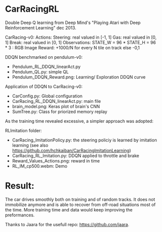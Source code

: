 # CarRacingRL
Double Deep Q learning from Deep Mind's "Playing Atari with Deep Reinforcement Learning" dec 2013. 

CarRacing-v0:
Actions: Steering: real valued in [-1, 1] Gas: real valued in [0, 1] Break: real valued in [0, 1]
Observations: STATE_W = 96 * STATE_H = 96 * 3 : RGB Image
Reward: +1000/N for every N tile on track else -0,1

DDQN benchmarked on pendulum-v0: 
- Pendulum_RL_DDQN_linearAct.py
- Pendulum_QL.py: simple QL
- Pendulum_DDQN_Reward.png: Learning/ Exploration DDQN curve

Application of DDQN to CarRacing-v0:
- CarConfig.py: Global configuration 
- CarRacing_RL_DDQN_linearAct.py: main file
- brain_model.png: Keras plot of brain's CNN
- SumTree.py: Class for priorized memory replay

As the training time revealed excessive, a simpler approach was adopted:

RLImitation folder:
- CarRacing_ImitationPolicy.py: the steering policiy is learned by imitation learning (see also https://github.com/hchkaiban/CarRacingImitationLearning)
- CarRacing_RL_Imitation.py: DDQN applied to throttle and brake 
- Reward_Values_Actions.png: reward in time
- RL_IM_cp500.webm: Demo 

# Result:

The car drives smoothly both on training and of random tracks. It does not immobilize anymore and is able to recover from off-road situations most of the time. More training time and data would keep improving the preformances. 

Thanks to Jaara for the usefull repo: https://github.com/jaara.
